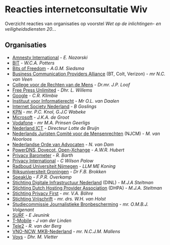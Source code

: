 # Reacties internetconsultatie Wiv

Overzicht reacties van organisaties op voorstel *Wet op de inlichtingen- en veiligheidsdiensten 20..*.

## Organisaties

- [Amnesty International](https://koenrh.github.io/internetconsultatie-wiv/web/viewer.html?file=/internetconsultatie-wiv/documents/40507.pdf) - *E. Nazarski*
- [BIT](https://koenrh.github.io/internetconsultatie-wiv/web/viewer.html?file=/internetconsultatie-wiv/documents/40527.pdf) - *W.C.A. Potters*
- [Bits of Freedom](https://koenrh.github.io/internetconsultatie-wiv/web/viewer.html?file=/internetconsultatie-wiv/documents/40715.pdf) - *A.G.M. Siedsma*
- [Business Communication Providers Alliance](https://koenrh.github.io/internetconsultatie-wiv/web/viewer.html?file=/internetconsultatie-wiv/documents/40379.pdf) (BT, Colt, Verizon) - *mr N.C. van Veen*
- [College voor de Rechten van de Mens](https://koenrh.github.io/internetconsultatie-wiv/web/viewer.html?file=/internetconsultatie-wiv/documents/40383.pdf) - *Dr.mr. J.P. Loof*
- [Free Press Unlimited](https://koenrh.github.io/internetconsultatie-wiv/web/viewer.html?file=/internetconsultatie-wiv/documents/39812.pdf) - *Dhr. L. Willems*
- [Google](https://koenrh.github.io/internetconsultatie-wiv/web/viewer.html?file=/internetconsultatie-wiv/documents/40447.pdf) - *C.R. Klimbie*
- [Instituut voor Informatierecht](https://koenrh.github.io/internetconsultatie-wiv/web/viewer.html?file=/internetconsultatie-wiv/documents/40243.pdf) - *Mr O.L. van Daalen*
- [Internet Society Nederland](https://koenrh.github.io/internetconsultatie-wiv/web/viewer.html?file=/internetconsultatie-wiv/documents/40239.pdf) - *B Goslings*
- [KPN](https://koenrh.github.io/internetconsultatie-wiv/web/viewer.html?file=/internetconsultatie-wiv/documents/40392.pdf) - *mr. P.C. Knol, G.J.C Wabeke*
- [Microsoft](https://koenrh.github.io/internetconsultatie-wiv/web/viewer.html?file=/internetconsultatie-wiv/documents/40413.pdf) - *J.K.A. de Groot*
- [Vodafone](https://koenrh.github.io/internetconsultatie-wiv/web/viewer.html?file=/internetconsultatie-wiv/documents/40649.pdf) - *mr M.A. Prinsen Geerligs*
- [Nederland ICT](https://koenrh.github.io/internetconsultatie-wiv/web/viewer.html?file=/internetconsultatie-wiv/documents/40552.pdf) -  *Directeur Lotte de Bruijn*
- [Nederlands	Juristen	Comité	voor	de	Mensenrechten](https://koenrh.github.io/internetconsultatie-wiv/web/viewer.html?file=/internetconsultatie-wiv/documents/40541.pdf) (NJCM) - *M. van Noorloos*
- [Nederlandse Orde van Advocaten](https://koenrh.github.io/internetconsultatie-wiv/web/viewer.html?file=/internetconsultatie-wiv/documents/40698.pdf) - *N. van Dam*
- [PowerDNS, Dovecot, Open-Xchange](https://koenrh.github.io/internetconsultatie-wiv/web/viewer.html?file=/internetconsultatie-wiv/documents/40326.pdf) - *A.W.R. Hubert*
- [Privacy Barometer](https://koenrh.github.io/internetconsultatie-wiv/web/viewer.html?file=/internetconsultatie-wiv/documents/40307.pdf) - *R. Barth*
- [Privacy International](https://koenrh.github.io/internetconsultatie-wiv/web/viewer.html?file=/internetconsultatie-wiv/documents/40209.pdf) - *C Wilson Palow*
- [Radboud Universiteit Nijmegen](https://koenrh.github.io/internetconsultatie-wiv/web/viewer.html?file=/internetconsultatie-wiv/documents/40711.pdf) - *LLM ME Koning*
- [Rijksuniversiteit Groningen](https://koenrh.github.io/internetconsultatie-wiv/web/viewer.html?file=/internetconsultatie-wiv/documents/40283.pdf) - *Dr F.B. Brokken*
- [SpeakUp](https://koenrh.github.io/internetconsultatie-wiv/web/viewer.html?file=/internetconsultatie-wiv/documents/40499.pdf) - *F.P.R. Overkamp*
- [Stichting Digitale Infrastructuur Nederland](https://koenrh.github.io/internetconsultatie-wiv/web/viewer.html?file=/internetconsultatie-wiv/documents/40572.pdf) (DINL) - *M.J.A Steltman*
- [Stichting Dutch Hosting Provider Association](https://koenrh.github.io/internetconsultatie-wiv/web/viewer.html?file=/internetconsultatie-wiv/documents/40574.pdf) (DHPA) - *M.J.A. Steltman*
- [Stichting Privacy First](https://koenrh.github.io/internetconsultatie-wiv/web/viewer.html?file=/internetconsultatie-wiv/documents/40405.pdf) - *mr. V.A. Böhre*
- [Stichting Vrijschrift](https://koenrh.github.io/internetconsultatie-wiv/web/viewer.html?file=/internetconsultatie-wiv/documents/40517.pdf) - *mr. drs. W.H. van Holst*
- [Studiecommissie Journalistieke Bronbescherming](https://koenrh.github.io/internetconsultatie-wiv/web/viewer.html?file=/internetconsultatie-wiv/documents/40402.pdf) - *mr. O.M.B.J. Volgenant*
- [SURF](https://koenrh.github.io/internetconsultatie-wiv/web/viewer.html?file=/internetconsultatie-wiv/documents/40451.pdf) - *E Jeunink*
- [T-Mobile](https://koenrh.github.io/internetconsultatie-wiv/web/viewer.html?file=/internetconsultatie-wiv/documents/40700.pdf) - *J van der Linden*
- [Tele2](https://koenrh.github.io/internetconsultatie-wiv/web/viewer.html?file=/internetconsultatie-wiv/documents/40204.pdf) - *R. van der Berg*
- [VNO-NCW, MKB-Nederland](https://koenrh.github.io/internetconsultatie-wiv/web/viewer.html?file=/internetconsultatie-wiv/documents/40385.pdf) - *mr. N.C.J.M. Mallens*
- [Voys](https://koenrh.github.io/internetconsultatie-wiv/web/viewer.html?file=/internetconsultatie-wiv/documents/40397.pdf) - *Dhr. M. Vletter*
